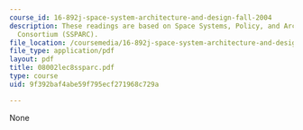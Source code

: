 ```yaml
---
course_id: 16-892j-space-system-architecture-and-design-fall-2004
description: These readings are based on Space Systems, Policy, and Architecture Research
  Consortium (SSPARC).
file_location: /coursemedia/16-892j-space-system-architecture-and-design-fall-2004/9f392baf4abe59f795ecf271968c729a_08002lec8ssparc.pdf
file_type: application/pdf
layout: pdf
title: 08002lec8ssparc.pdf
type: course
uid: 9f392baf4abe59f795ecf271968c729a

---
```

None